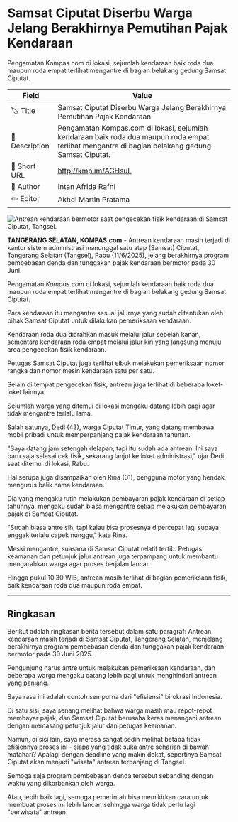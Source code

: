 # Samsat Ciputat Diserbu Warga Jelang Berakhirnya Pemutihan Pajak Kendaraan

Pengamatan Kompas.com di lokasi, sejumlah kendaraan baik roda dua maupun roda empat terlihat mengantre di bagian belakang gedung Samsat Ciputat.

| Field         | Value                                                       |
|---------------|-------------------------------------------------------------|
| 🏷️ Title       | Samsat Ciputat Diserbu Warga Jelang Berakhirnya Pemutihan Pajak Kendaraan |
| 📝 Description | Pengamatan Kompas.com di lokasi, sejumlah kendaraan baik roda dua maupun roda empat terlihat mengantre di bagian belakang gedung Samsat Ciputat. |
| 🔗 Short URL   | http://kmp.im/AGHsuL |
| 👤 Author      | Intan Afrida Rafni |
| ✏️ Editor      | Akhdi Martin Pratama |

![Antrean kendaraan bermotor saat pengecekan fisik kendaraan di Samsat Ciputat, Tangsel.](https://asset.kompas.com/crops/AMEtflVUkoJYuC1ttIoQyrATfPI=/0x0:0x0/750x500/data/photo/2025/06/11/6848fe7b9fe1e.jpg)

**TANGERANG SELATAN, KOMPAS.com** - Antrean kendaraan masih terjadi di kantor sistem administrasi manunggal satu atap (Samsat) Ciputat, Tangerang Selatan (Tangsel), Rabu (11/6/2025), jelang berakhirnya program pembebasan denda dan tunggakan pajak kendaraan bermotor pada 30 Juni.

Pengamatan *Kompas.com* di lokasi, sejumlah kendaraan baik roda dua maupun roda empat terlihat mengantre di bagian belakang gedung Samsat Ciputat.

Para kendaraan itu mengantre sesuai jalurnya yang sudah ditentukan oleh pihak Samsat Ciputat untuk dilakukan pemeriksaan kendaraan.

Kendaraan roda dua diarahkan masuk melalui jalur sebelah kanan, sementara kendaraan roda empat melalui jalur kiri yang langsung menuju area pengecekan fisik kendaraan.

Petugas Samsat Ciputat juga terlihat sibuk melakukan pemeriksaan nomor rangka dan nomor mesin kendaraan satu per satu.

Selain di tempat pengecekan fisik, antrean juga terlihat di beberapa loket-loket lainnya.

Sejumlah warga yang ditemui di lokasi mengaku datang lebih pagi agar tidak mengantre terlalu lama.

Salah satunya, Dedi (43), warga Ciputat Timur, yang datang membawa mobil pribadi untuk memperpanjang pajak kendaraan tahunan.

\"Saya datang jam setengah delapan, tapi itu sudah ada antrean. Ini saya baru saja selesai cek fisik, sekarang lanjut ke loket administrasi,\" ujar Dedi saat ditemui di lokasi, Rabu.

Hal serupa juga disampaikan oleh Rina (31), pengguna motor yang hendak mengurus balik nama kendaraan.

Dia yang mengaku rutin melakukan pembayaran pajak kendaraan di setiap tahunnya, mengaku sudah biasa mengantre setiap melakukan pembayaran pajak di Samsat Ciputat.

\"Sudah biasa antre sih, tapi kalau bisa prosesnya dipercepat lagi supaya enggak terlalu capek nunggu,\" kata Rina.

Meski mengantre, suasana di Samsat Ciputat relatif tertib. Petugas keamanan dan petunjuk jalur antrean juga terpampang untuk membantu mengarahkan warga agar proses berjalan lancar.

Hingga pukul 10.30 WIB, antrean masih terlihat di bagian pemeriksaan fisik, baik kendaraan roda dua maupun roda empat.

---
## Ringkasan

Berikut adalah ringkasan berita tersebut dalam satu paragraf: Antrean kendaraan masih terjadi di Samsat Ciputat, Tangerang Selatan, menjelang berakhirnya program pembebasan denda dan tunggakan pajak kendaraan bermotor pada 30 Juni 2025.

 Pengunjung harus antre untuk melakukan pemeriksaan kendaraan, dan beberapa warga mengaku datang lebih pagi untuk menghindari antrean yang panjang.



Saya rasa ini adalah contoh sempurna dari "efisiensi" birokrasi Indonesia.

 Di satu sisi, saya senang melihat bahwa warga masih mau repot-repot membayar pajak, dan Samsat Ciputat berusaha keras menangani antrean dengan memasang petunjuk jalur dan petugas keamanan.

 Namun, di sisi lain, saya merasa sangat sedih melihat betapa tidak efisiennya proses ini - siapa yang tidak suka antre seharian di bawah matahari? Apalagi dengan deadline yang makin dekat, sepertinya Samsat Ciputat akan menjadi "wisata" antrean terpanjang di Tangsel.

 Semoga saja program pembebasan denda tersebut sebanding dengan waktu yang dikorbankan oleh warga.

 Atau, lebih baik lagi, semoga pemerintah bisa memikirkan cara untuk membuat proses ini lebih lancar, sehingga warga tidak perlu lagi "berwisata" antrean.
